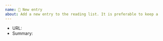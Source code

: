 ```yaml
---
name: 📝 New entry
about: Add a new entry to the reading list. It is preferable to keep a summary of what you understand.
---
```


- URL: 
- Summary: 
